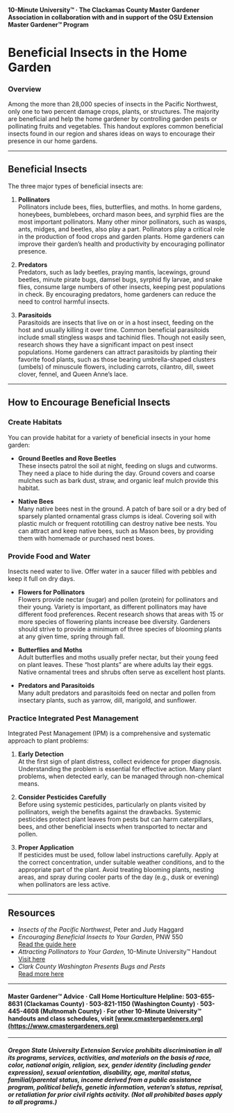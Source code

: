 #### 10-Minute University™ · The Clackamas County Master Gardener Association in collaboration with and in support of the OSU Extension Master Gardener™ Program

# Beneficial Insects in the Home Garden

### Overview

Among the more than 28,000 species of insects in the Pacific Northwest, only one to two percent damage crops, plants, or structures. The majority are beneficial and help the home gardener by controlling garden pests or pollinating fruits and vegetables. This handout explores common beneficial insects found in our region and shares ideas on ways to encourage their presence in our home gardens.

---

## Beneficial Insects

The three major types of beneficial insects are:

1. **Pollinators**  
   Pollinators include bees, flies, butterflies, and moths. In home gardens, honeybees, bumblebees, orchard mason bees, and syrphid flies are the most important pollinators. Many other minor pollinators, such as wasps, ants, midges, and beetles, also play a part. Pollinators play a critical role in the production of food crops and garden plants. Home gardeners can improve their garden’s health and productivity by encouraging pollinator presence.

2. **Predators**  
   Predators, such as lady beetles, praying mantis, lacewings, ground beetles, minute pirate bugs, damsel bugs, syrphid fly larvae, and snake flies, consume large numbers of other insects, keeping pest populations in check. By encouraging predators, home gardeners can reduce the need to control harmful insects.

3. **Parasitoids**  
   Parasitoids are insects that live on or in a host insect, feeding on the host and usually killing it over time. Common beneficial parasitoids include small stingless wasps and tachinid flies. Though not easily seen, research shows they have a significant impact on pest insect populations. Home gardeners can attract parasitoids by planting their favorite food plants, such as those bearing umbrella-shaped clusters (umbels) of minuscule flowers, including carrots, cilantro, dill, sweet clover, fennel, and Queen Anne’s lace.

---

## How to Encourage Beneficial Insects

### Create Habitats

You can provide habitat for a variety of beneficial insects in your home garden:

- **Ground Beetles and Rove Beetles**  
  These insects patrol the soil at night, feeding on slugs and cutworms. They need a place to hide during the day. Ground covers and coarse mulches such as bark dust, straw, and organic leaf mulch provide this habitat.

- **Native Bees**  
  Many native bees nest in the ground. A patch of bare soil or a dry bed of sparsely planted ornamental grass clumps is ideal. Covering soil with plastic mulch or frequent rototilling can destroy native bee nests. You can attract and keep native bees, such as Mason bees, by providing them with homemade or purchased nest boxes.

### Provide Food and Water

Insects need water to live. Offer water in a saucer filled with pebbles and keep it full on dry days.

- **Flowers for Pollinators**  
  Flowers provide nectar (sugar) and pollen (protein) for pollinators and their young. Variety is important, as different pollinators may have different food preferences. Recent research shows that areas with 15 or more species of flowering plants increase bee diversity. Gardeners should strive to provide a minimum of three species of blooming plants at any given time, spring through fall.

- **Butterflies and Moths**  
  Adult butterflies and moths usually prefer nectar, but their young feed on plant leaves. These “host plants” are where adults lay their eggs. Native ornamental trees and shrubs often serve as excellent host plants.

- **Predators and Parasitoids**  
  Many adult predators and parasitoids feed on nectar and pollen from insectary plants, such as yarrow, dill, marigold, and sunflower.

### Practice Integrated Pest Management

Integrated Pest Management (IPM) is a comprehensive and systematic approach to plant problems:

1. **Early Detection**  
   At the first sign of plant distress, collect evidence for proper diagnosis. Understanding the problem is essential for effective action. Many plant problems, when detected early, can be managed through non-chemical means.

2. **Consider Pesticides Carefully**  
   Before using systemic pesticides, particularly on plants visited by pollinators, weigh the benefits against the drawbacks. Systemic pesticides protect plant leaves from pests but can harm caterpillars, bees, and other beneficial insects when transported to nectar and pollen.

3. **Proper Application**  
   If pesticides must be used, follow label instructions carefully. Apply at the correct concentration, under suitable weather conditions, and to the appropriate part of the plant. Avoid treating blooming plants, nesting areas, and spray during cooler parts of the day (e.g., dusk or evening) when pollinators are less active.

---

## Resources

- *Insects of the Pacific Northwest*, Peter and Judy Haggard
- *Encouraging Beneficial Insects to Your Garden*, PNW 550  
  [Read the guide here](http://ir.library.oregonstate.edu/xmlui/bitstream/handle/1957/38715/pnw550.pdf)
- *Attracting Pollinators to Your Garden*, 10-Minute University™ Handout  
  [Visit here](https://www.cmastergardeners.org)
- *Clark County Washington Presents Bugs and Pests*  
  [Read more here](http://www.co.clark.wa.us/recycle/documents/BadBugs.pdf)

---

#### Master Gardener™ Advice · Call Home Horticulture Helpline: 503-655-8631 (Clackamas County) · 503-821-1150 (Washington County) · 503-445-4608 (Multnomah County) · For other 10-Minute University™ handouts and class schedules, visit [www.cmastergardeners.org](https://www.cmastergardeners.org)

---

##### Oregon State University Extension Service prohibits discrimination in all its programs, services, activities, and materials on the basis of race, color, national origin, religion, sex, gender identity (including gender expression), sexual orientation, disability, age, marital status, familial/parental status, income derived from a public assistance program, political beliefs, genetic information, veteran’s status, reprisal, or retaliation for prior civil rights activity. (Not all prohibited bases apply to all programs.)